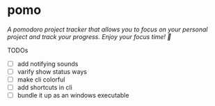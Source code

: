 # pomo

_A pomodoro project tracker that allows you to focus on your personal project and track your progress. Enjoy your focus time! 🍻_

TODOs

- [ ] add notifying sounds
- [ ] varify show status ways
- [ ] make cli colorful
- [ ] add shortcuts in cli
- [ ] bundle it up as an windows executable
